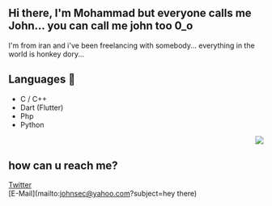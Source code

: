## Hi there, I'm Mohammad but everyone calls me John... you can call me john too 0_o

I'm from iran and i've been freelancing with somebody...
everything in the world is honkey dory...

## Languages 🔨
- C / C++
- Dart (Flutter)
- Php
- Python
<img align="right" src="https://github-readme-stats.vercel.app/api/top-langs/?username=0xj0hn&theme=tokyonight&hide=html,css,scss" />
</br>

## how can u reach me?
[Twitter](https://twitter.com/i_am_j0hn) </br>
[E-Mail](mailto:johnsec@yahoo.com?subject=hey there)
